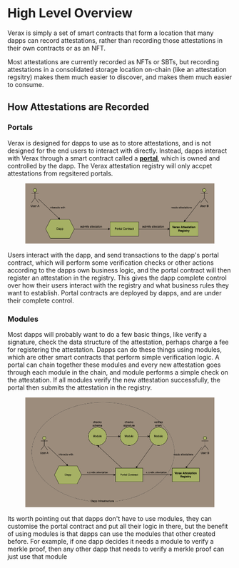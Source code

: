 # High Level Overview

Verax is simply a set of smart contracts that form a location that many dapps can record attestations, rather than recording those attestations in their own contracts or as an NFT.

Most attestations are currently recorded as NFTs or SBTs, but recording attestations in a consolidated storage location on-chain (like an attestation regsitry) makes them much easier to discover, and makes them much easier to consume.

## How Attestations are Recorded

### Portals

Verax is designed for dapps to use as to store attestations, and is not designed for the end users to interact with directly.  Instead, dapps interact with Verax through a smart contract called a [**portal**](portals.md), which is owned and controlled by the dapp.  The Verax attestation registry will only accpet attestations from regsitered portals.

<figure><img src="../.gitbook/assets/high-level-flow-01.drawio.png" alt=""><figcaption></figcaption></figure>

Users interact with the dapp, and send transactions to the dapp's portal contract, which will perform some verification checks or other actions according to the dapps own business logic, and the portal contract will then register an attestation in the registry.  This gives the dapp complete control over how their users interact with the registry and what business rules they want to establish.  Portal contracts are deployed by dapps, and are under their complete control.

### Modules

Most dapps will probably want to do a few basic things, like verify a signature, check the data structure of the attestation, perhaps charge a fee for registering the attestation. Dapps can do these things using modules, which are other smart contracts that perform simple verification logic.  A portal can chain together these modules and every new attestation goes through each module in the chain, and module performs a simple check on the attestation.  If all modules verify the new attestation successfully, the portal then submits the attestation in the registry.

<figure><img src="../.gitbook/assets/high-level-flow.drawio.png" alt=""><figcaption></figcaption></figure>

Its worth pointing out that dapps don't have to use modules, they can customise the portal contract and put all their logic in there, but the benefit of using modules is that dapps can use the modules that other created before.  For example, if one dapp decides it needs a module to verify a merkle proof, then any other dapp that needs to verify a merkle proof can just use that module
